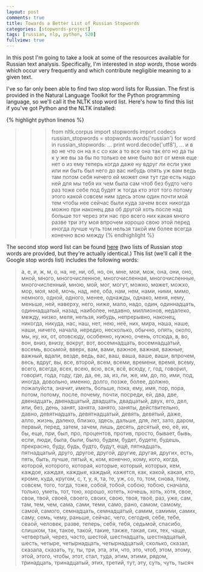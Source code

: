 ```yaml
---
layout: post
comments: true
title: Towards a Better List of Russian Stopwords
categories: [stopwords-project]
tags: [russian, nlp, python, 520]
fullview: true
---
```


In this post I'm going to take a look at some of the resources
available for Russian text analysis. Specifically, I'm interested in
*stop words*, those words which occur very frequently and which
contribute negligible meaning to a given text.

I've so far only been able to find two stop word lists for
Russian. The first is provided in the Natural Language Toolkit for the
Python programming language, so we'll call it the NLTK stop word
list. Here's how to find this list if you've got Python and the NLTK
installed:

{% highlight python linenos %}
>>> from nltk.corpus import stopwords
>>> import codecs
>>> russian_stopwords = stopwords.words('russian')
>>> for word in russian_stopwords:
... print word.decode('utf8'),
...
и в во не что он на я с со как а то все она так его но да ты к у же
вы за бы по только ее мне было вот от меня еще нет о из ему теперь
когда даже ну вдруг ли если уже или ни быть был него до вас нибудь
опять уж вам ведь там потом себя ничего ей может они тут где есть
надо ней для мы тебя их чем была сам чтоб без будто чего раз тоже
себе под будет ж тогда кто этот того потому этого какой совсем ним
здесь этом один почти мой тем чтобы нее сейчас были куда зачем всех
никогда можно при наконец два об другой хоть после над больше тот
через эти нас про всего них какая много разве три эту моя впрочем
хорошо свою этой перед иногда лучше чуть том нельзя такой им более
всегда конечно всю между
{% endhighlight %}

The second stop word list can be found
[here](https://code.google.com/p/stop-words/) (two lists of Russian
stop words are provided, but they're actually identical.) This list (we'll
call it the Google stop words list) includes the following words: 

> а, е, и, ж, м, о, на, не, ни, об, но, он, мне, мои, мож, она, они,
> оно, мной, много, многочисленное, многочисленная, многочисленные,
> многочисленный, мною, мой, мог, могут, можно, может, можхо, мор,
> моя, моё, мочь, над, нее, оба, нам, нем, нами, ними, мимо, немного,
> одной, одного, менее, однажды, однако, меня, нему, меньше, ней,
> наверху, него, ниже, мало, надо, один, одиннадцать, одиннадцатый,
> назад, наиболее, недавно, миллионов, недалеко, между, низко, меля,
> нельзя, нибудь, непрерывно, наконец, никогда, никуда, нас, наш, нет,
> нею, неё, них, мира, наша, наше, наши, ничего, начала, нередко,
> несколько, обычно, опять, около, мы, ну, нх, от, отовсюду, особенно,
> нужно, очень, отсюда, в, во, вон, вниз, внизу, вокруг, вот,
> восемнадцать, восемнадцатый, восемь, восьмой, вверх, вам, вами,
> важное, важная, важные, важный, вдали, везде, ведь, вас, ваш, ваша,
> ваше, ваши, впрочем, весь, вдруг, вы, все, второй, всем, всеми,
> времени, время, всему, всего, всегда, всех, всею, всю, вся, всё,
> всюду, г, год, говорил, говорит, года, году, где, да, ее, за, из,
> ли, же, им, до, по, ими, под, иногда, довольно, именно, долго,
> позже, более, должно, пожалуйста, значит, иметь, больше, пока, ему,
> имя, пор, пора, потом, потому, после, почему, почти, посреди, ей,
> два, две, двенадцать, двенадцатый, двадцать, двадцатый, двух, его,
> дел, или, без, день, занят, занята, занято, заняты, действительно,
> давно, девятнадцать, девятнадцатый, девять, девятый, даже, алло,
> жизнь, далеко, близко, здесь, дальше, для, лет, зато, даром, первый,
> перед, затем, зачем, лишь, десять, десятый, ею, её, их, бы, еще,
> при, был, про, процентов, против, просто, бывает, бывь, если, люди,
> была, были, было, будем, будет, будете, будешь, прекрасно, буду,
> будь, будто, будут, ещё, пятнадцать, пятнадцатый, друго, другое,
> другой, другие, другая, других, есть, пять, быть, лучше, пятый, к,
> ком, конечно, кому, кого, когда, которой, которого, которая,
> которые, который, которых, кем, каждое, каждая, каждые, каждый,
> кажется, как, какой, какая, кто, кроме, куда, кругом, с, т, у, я,
> та, те, уж, со, то, том, снова, тому, совсем, того, тогда, тоже,
> собой, тобой, собою, тобою, сначала, только, уметь, тот, тою,
> хорошо, хотеть, хочешь, хоть, хотя, свое, свои, твой, своей, своего,
> своих, свою, твоя, твоё, раз, уже, сам, там, тем, чем, сама, сами,
> теми, само, рано, самом, самому, самой, самого, семнадцать,
> семнадцатый, самим, самими, самих, саму, семь, чему, раньше, сейчас,
> чего, сегодня, себе, тебе, сеаой, человек, разве, теперь, себя,
> тебя, седьмой, спасибо, слишком, так, такое, такой, такие, также,
> такая, сих, тех, чаще, четвертый, через, часто, шестой, шестнадцать,
> шестнадцатый, шесть, четыре, четырнадцать, четырнадцатый, сколько,
> сказал, сказала, сказать, ту, ты, три, эта, эти, что, это, чтоб,
> этом, этому, этой, этого, чтобы, этот, стал, туда, этим, этими,
> рядом, тринадцать, тринадцатый, этих, третий, тут, эту, суть, чуть,
> тысяч

